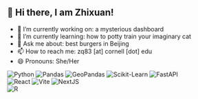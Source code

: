 ## 👋 Hi there, I am Zhixuan!

<!--
**Navxihziq/Navxihziq** is a ✨ _special_ ✨ repository because its `README.md` (this file) appears on your GitHub profile.

Here are some ideas to get you started:-->

- 🔭 I’m currently working on: a mysterious dashboard
- 🌱 I’m currently learning: how to potty train your imaginary cat
- 💬 Ask me about: best burgers in Beijing
- 📫 How to reach me: zq83 [at] cornell [dot] edu
- 😄 Pronouns: She/Her

<!--
- 🤔 I’m looking for help with: tying shoes
- 👯 I’m looking to collaborate on: world peace
- ⚡ Fun fact: Reach out and see
-->

![Python](https://img.shields.io/badge/Python-3776AB?style=flat-square&logo=python&logoColor=white)
![Pandas](https://img.shields.io/badge/Pandas-150458?style=flat-square&logo=pandas&logoColor=white)
![GeoPandas](https://img.shields.io/badge/GeoPandas-139C5A?style=flat-square&logo=geopandas&logoColor=white)
![Scikit-Learn](https://img.shields.io/badge/sklearn-F7931E?style=flat-square&logo=scikit-learn&logoColor=white)
![FastAPI](https://img.shields.io/badge/FastAPI-009688?style=flat-square&logo=fastapi&logoColor=white)
<br>
![React](https://img.shields.io/badge/React-61DAFB?style=flat-square&logo=react&logoColor=grey)
![Vite](https://img.shields.io/badge/Vite-646CFF?style=flat-square&logo=vite&logoColor=white)
![NextJS](https://img.shields.io/badge/NextJS-000000?style=flat-square&logo=next&logoColor=white)
<br>
![R](https://img.shields.io/badge/R-276DC3?style=flat-square&logo=r)
